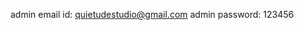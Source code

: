<!-- admin login email and password -->
admin email id: quietudestudio@gmail.com
admin password: 123456
